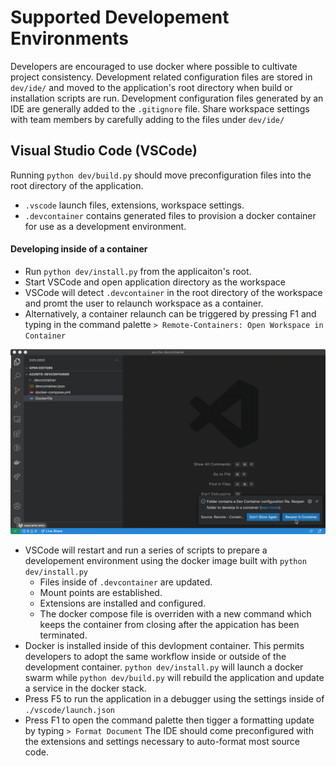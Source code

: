 # Supported Developement Environments
Developers are encouraged to use docker where possible to cultivate project consistency. Development related configuration files are stored in ```dev/ide/``` and moved to the application's root directory when build or installation scripts are run. Development configuration files generated by an IDE are generally added to the ```.gitignore``` file.
Share workspace settings with team members by carefully adding to the files under ```dev/ide/```

## Visual Studio Code (VSCode)
Running ```python dev/build.py``` should move preconfiguration files into the root directory of the application.  
* ```.vscode``` launch files, extensions, workspace settings.
* ```.devcontainer``` contains generated files to provision a docker container for use as a development environment.

#### Developing inside of a container
* Run ```python dev/install.py``` from the applicaiton's root.
* Start VSCode and open application directory as the workspace
* VSCode will detect ```.devcontainer``` in the root directory of the workspace and promt the user to relaunch workspace as a container.
* Alternatively, a container relaunch can be triggered by pressing F1 and typing in the command palette ```> Remote-Containers: Open Workspace in Container```

![Demo Gif](../../rsrc/gifs/devcontainer-start.gif)

* VSCode will restart and run a series of scripts to prepare a developement environment using the docker image built with ```python dev/install.py```
  * Files inside of ```.devcontainer``` are updated.
  * Mount points are established.
  * Extensions are installed and configured.
  * The docker compose file is overriden with a new command which keeps the container from closing after the appication has been terminated.
* Docker is installed inside of this devlopment container. This permits developers to adopt the same workflow inside or outside of the development container. ```python dev/install.py``` will launch a docker swarm while ```python dev/build.py``` will rebuild the application and update a service in the docker stack.
* Press F5 to run the application in a debugger using the settings inside of ```./vscode/launch.json```
* Press F1 to open the command palette then tigger a formatting update by typing ```> Format Document``` The IDE should come preconfigured with the extensions and settings necessary to auto-format most source code.